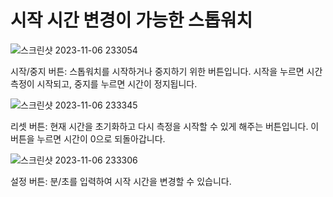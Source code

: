 # 시작 시간 변경이 가능한 스톱워치

![스크린샷 2023-11-06 233054](https://github.com/YYun-D/Stopwatch_chrome_extension/assets/85883811/b49b34a1-72ad-4265-a942-bd2c6e296ca4)

시작/중지 버튼: 스톱워치를 시작하거나 중지하기 위한 버튼입니다. 시작을 누르면 시간 측정이 시작되고, 중지를 누르면 시간이 정지됩니다.

![스크린샷 2023-11-06 233345](https://github.com/YYun-D/Stopwatch_chrome_extension/assets/85883811/83705db4-03f9-423b-a724-a293b36a15b9)

리셋 버튼: 현재 시간을 초기화하고 다시 측정을 시작할 수 있게 해주는 버튼입니다. 이 버튼을 누르면 시간이 0으로 되돌아갑니다.

![스크린샷 2023-11-06 233306](https://github.com/YYun-D/Stopwatch_chrome_extension/assets/85883811/c0745404-ef2d-4134-945b-a93a77f6d40f)

설정 버튼: 분/초를 입력하여 시작 시간을 변경할 수 있습니다.
